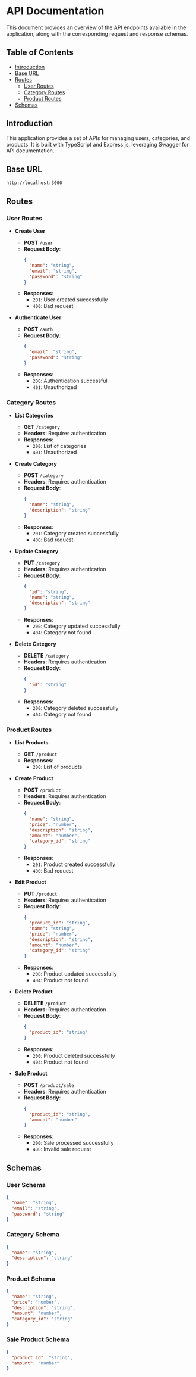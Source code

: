 
# API Documentation

This document provides an overview of the API endpoints available in the application, along with the corresponding request and response schemas.

## Table of Contents
- [Introduction](#introduction)
- [Base URL](#base-url)
- [Routes](#routes)
  - [User Routes](#user-routes)
  - [Category Routes](#category-routes)
  - [Product Routes](#product-routes)
- [Schemas](#schemas)

## Introduction

This application provides a set of APIs for managing users, categories, and products. It is built with TypeScript and Express.js, leveraging Swagger for API documentation.

## Base URL

```
http://localhost:3000
```

## Routes

### User Routes

- **Create User**
  - **POST** `/user`
  - **Request Body**:
    ```json
    {
      "name": "string",
      "email": "string",
      "password": "string"
    }
    ```
  - **Responses**:
    - `201`: User created successfully
    - `400`: Bad request

- **Authenticate User**
  - **POST** `/auth`
  - **Request Body**:
    ```json
    {
      "email": "string",
      "password": "string"
    }
    ```
  - **Responses**:
    - `200`: Authentication successful
    - `401`: Unauthorized

### Category Routes

- **List Categories**
  - **GET** `/category`
  - **Headers**: Requires authentication
  - **Responses**:
    - `200`: List of categories
    - `401`: Unauthorized

- **Create Category**
  - **POST** `/category`
  - **Headers**: Requires authentication
  - **Request Body**:
    ```json
    {
      "name": "string",
      "description": "string"
    }
    ```
  - **Responses**:
    - `201`: Category created successfully
    - `400`: Bad request

- **Update Category**
  - **PUT** `/category`
  - **Headers**: Requires authentication
  - **Request Body**:
    ```json
    {
      "id": "string",
      "name": "string",
      "description": "string"
    }
    ```
  - **Responses**:
    - `200`: Category updated successfully
    - `404`: Category not found

- **Delete Category**
  - **DELETE** `/category`
  - **Headers**: Requires authentication
  - **Request Body**:
    ```json
    {
      "id": "string"
    }
    ```
  - **Responses**:
    - `200`: Category deleted successfully
    - `404`: Category not found

### Product Routes

- **List Products**
  - **GET** `/product`
  - **Responses**:
    - `200`: List of products

- **Create Product**
  - **POST** `/product`
  - **Headers**: Requires authentication
  - **Request Body**:
    ```json
    {
      "name": "string",
      "price": "number",
      "description": "string",
      "amount": "number",
      "category_id": "string"
    }
    ```
  - **Responses**:
    - `201`: Product created successfully
    - `400`: Bad request

- **Edit Product**
  - **PUT** `/product`
  - **Headers**: Requires authentication
  - **Request Body**:
    ```json
    {
      "product_id": "string",
      "name": "string",
      "price": "number",
      "description": "string",
      "amount": "number",
      "category_id": "string"
    }
    ```
  - **Responses**:
    - `200`: Product updated successfully
    - `404`: Product not found

- **Delete Product**
  - **DELETE** `/product`
  - **Headers**: Requires authentication
  - **Request Body**:
    ```json
    {
      "product_id": "string"
    }
    ```
  - **Responses**:
    - `200`: Product deleted successfully
    - `404`: Product not found

- **Sale Product**
  - **POST** `/product/sale`
  - **Headers**: Requires authentication
  - **Request Body**:
    ```json
    {
      "product_id": "string",
      "amount": "number"
    }
    ```
  - **Responses**:
    - `200`: Sale processed successfully
    - `400`: Invalid sale request

## Schemas

### User Schema
```json
{
  "name": "string",
  "email": "string",
  "password": "string"
}
```

### Category Schema
```json
{
  "name": "string",
  "description": "string"
}
```

### Product Schema
```json
{
  "name": "string",
  "price": "number",
  "description": "string",
  "amount": "number",
  "category_id": "string"
}
```

### Sale Product Schema
```json
{
  "product_id": "string",
  "amount": "number"
}
```
